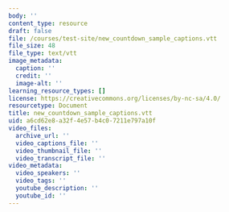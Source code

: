 ```yaml
---
body: ''
content_type: resource
draft: false
file: /courses/test-site/new_countdown_sample_captions.vtt
file_size: 48
file_type: text/vtt
image_metadata:
  caption: ''
  credit: ''
  image-alt: ''
learning_resource_types: []
license: https://creativecommons.org/licenses/by-nc-sa/4.0/
resourcetype: Document
title: new_countdown_sample_captions.vtt
uid: a6cd62e8-a32f-4e57-b4c0-7211e797a10f
video_files:
  archive_url: ''
  video_captions_file: ''
  video_thumbnail_file: ''
  video_transcript_file: ''
video_metadata:
  video_speakers: ''
  video_tags: ''
  youtube_description: ''
  youtube_id: ''
---
```

